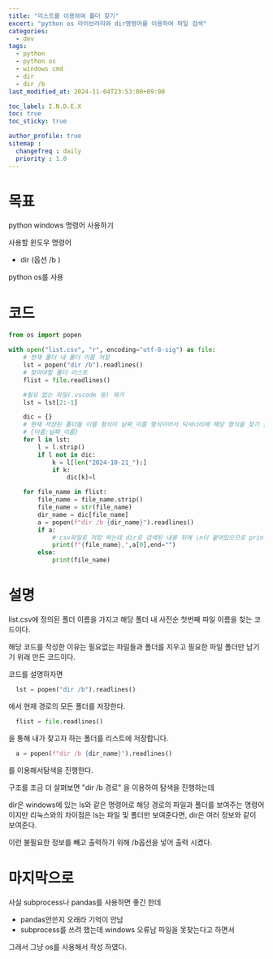 ```yaml
---
title: "리스트를 이용하여 폴더 찾기"
excert: "python os 라이브러리와 dir명령어를 이용하여 파일 검색"
categories:
  - dev
tags:
  - python
  - python os
  - windows cmd
  - dir
  - dir /b
last_modified_at: 2024-11-04T23:53:00+09:00

toc_label: I.N.D.E.X
toc: true
toc_sticky: true

author_profile: true
sitemap :
  changefreq : daily
  priority : 1.0
---
```


# 목표
python windows 명령어 사용하기

사용할 윈도우 명령어
- dir (옵션 /b )

python os를 사용

# 코드
```python
from os import popen

with open("list.csv", "r", encoding="utf-8-sig") as file:
    # 현재 폴더 내 폴더 이름 저장
    lst = popen("dir /b").readlines()
    # 찾아야할 폴더 리스트
    flist = file.readlines()

    #필요 없는 파일(.vscode 등) 제거
    lst = lst[2:-1]

    dic = {}
    # 현재 저장된 폴더들 이름 형식이 날짜_이름 형식이어서 딕셔너리에 해당 형식을 찾기 쉽게 저장
    # {이름:날짜_이름}
    for l in lst:
        l = l.strip()
        if l not in dic:
            k = l[len("2024-10-21_"):]
            if k:
                dic[k]=l

    for file_name in flist:
        file_name = file_name.strip()
        file_name = str(file_name)
        dir_name = dic[file_name]
        a = popen(f"dir /b {dir_name}").readlines()
        if a:
            # csv파일로 저장 하는데 dir로 검색된 내용 뒤에 \n이 붙어있으므로 print 기본값을 이용하면 개행이 2번 되므로 end를 변경
            print(f"{file_name},",a[0],end="")
        else:
            print(file_name)
```

# 설명
list.csv에 정의된 폴더 이름을 가지고 해당 폴더 내 사전순 첫번째 파일 이름을 찾는 코드이다.

해당 코드를 작성한 이유는 필요없는 파일들과 폴더를 지우고 필요한 파일 폴더만 남기기 위래 만든 코드이다.

코드를 설명하자면

``` python
  lst = popen("dir /b").readlines()
```
에서 현재 경로의 모든 폴더를 저장한다.
``` python
  flist = file.readlines()
```
을 통해 내가 찾고자 하는 폴더를 리스트에 저장합니다.
``` python
  a = popen(f"dir /b {dir_name}").readlines()
```
를 이용해서탐색을 진행한다.

구조를 조금 더 살펴보면 "dir /b 경로" 을 이용하여 탐색을 진행하는데

dir은 windows에 있는 ls와 같은 명령어로 해당 경로의 파일과 폴더를 보여주는 명령어이지만
리눅스와의 차이점은 ls는 파일 및 폴더만 보여준다면, dir은 여러 정보와 같이 보여준다.

이런 불필요한 정보를 빼고 출력하기 위해 /b옵션을 넣어 출력 시켰다.

# 마지막으로
사실 subprocess나 pandas를 사용하면 좋긴 한데

* pandas안쓴지 오래라 기억이 안남
* subprocess를 쓰려 했는데  windows 오류남 파일을 못찾는다고 하면서

그래서 그냥 os를 사용해서 작성 하였다.